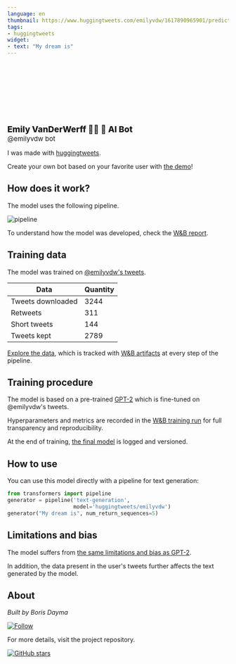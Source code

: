 ```yaml
---
language: en
thumbnail: https://www.huggingtweets.com/emilyvdw/1617890965901/predictions.png
tags:
- huggingtweets
widget:
- text: "My dream is"
---
```


<div>
<div style="width: 132px; height:132px; border-radius: 50%; background-size: cover; background-image: url('https://pbs.twimg.com/profile_images/1360344374278713344/lySiEmf6_400x400.jpg')">
</div>
<div style="margin-top: 8px; font-size: 19px; font-weight: 800">Emily VanDerWerff 🙋‍♀️ 🤖 AI Bot </div>
<div style="font-size: 15px">@emilyvdw bot</div>
</div>

I was made with [huggingtweets](https://github.com/borisdayma/huggingtweets).

Create your own bot based on your favorite user with [the demo](https://colab.research.google.com/github/borisdayma/huggingtweets/blob/master/huggingtweets-demo.ipynb)!

## How does it work?

The model uses the following pipeline.

![pipeline](https://github.com/borisdayma/huggingtweets/blob/master/img/pipeline.png?raw=true)

To understand how the model was developed, check the [W&B report](https://wandb.ai/wandb/huggingtweets/reports/HuggingTweets-Train-a-Model-to-Generate-Tweets--VmlldzoxMTY5MjI).

## Training data

The model was trained on [@emilyvdw's tweets](https://twitter.com/emilyvdw).

| Data | Quantity |
| --- | --- |
| Tweets downloaded | 3244 |
| Retweets | 311 |
| Short tweets | 144 |
| Tweets kept | 2789 |

[Explore the data](https://wandb.ai/wandb/huggingtweets/runs/1ti1002z/artifacts), which is tracked with [W&B artifacts](https://docs.wandb.com/artifacts) at every step of the pipeline.

## Training procedure

The model is based on a pre-trained [GPT-2](https://huggingface.co/gpt2) which is fine-tuned on @emilyvdw's tweets.

Hyperparameters and metrics are recorded in the [W&B training run](https://wandb.ai/wandb/huggingtweets/runs/ayi6319o) for full transparency and reproducibility.

At the end of training, [the final model](https://wandb.ai/wandb/huggingtweets/runs/ayi6319o/artifacts) is logged and versioned.

## How to use

You can use this model directly with a pipeline for text generation:

```python
from transformers import pipeline
generator = pipeline('text-generation',
                     model='huggingtweets/emilyvdw')
generator("My dream is", num_return_sequences=5)
```

## Limitations and bias

The model suffers from [the same limitations and bias as GPT-2](https://huggingface.co/gpt2#limitations-and-bias).

In addition, the data present in the user's tweets further affects the text generated by the model.

## About

*Built by Boris Dayma*

[![Follow](https://img.shields.io/twitter/follow/borisdayma?style=social)](https://twitter.com/intent/follow?screen_name=borisdayma)

For more details, visit the project repository.

[![GitHub stars](https://img.shields.io/github/stars/borisdayma/huggingtweets?style=social)](https://github.com/borisdayma/huggingtweets)
